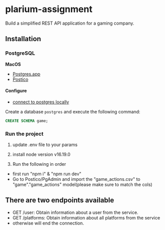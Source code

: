 # plarium-assignment

Build a simplified REST API application for a gaming company.

## Installation

### PostgreSQL

**MacOS**

- [Postgres.app](https://postgresapp.com/)
- [Postico](https://eggerapps.at/postico2/)

#### Configure

- [connect to postgres locally](https://eggerapps.at/postico/docs/v1.0.2/connect-to-local-postgresql-server.html)

Create a database `postgres` and execute the following command:

```sql
CREATE SCHEMA game;
```

### Run the project

1. update .env file to your params

2. install node version v16.19.0

3. Run the following in order

- first run "npm i" & "npm run dev"
- Go to Postico/PgAdmin and import the "game_actions.csv" to "game"."game_actions" model(please make sure to match the cols)

## There are two endpoints available

- GET /user: Obtain information about a user from the service.
- GET /platforms: Obtain information about all platforms from the service
- otherwise will end the connection.
